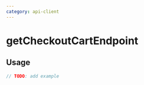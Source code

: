 ```yaml
---
category: api-client
---
```


# getCheckoutCartEndpoint

<!-- PLACEHOLDER_DESCRIPTION -->

## Usage

```ts
// TODO: add example
```

